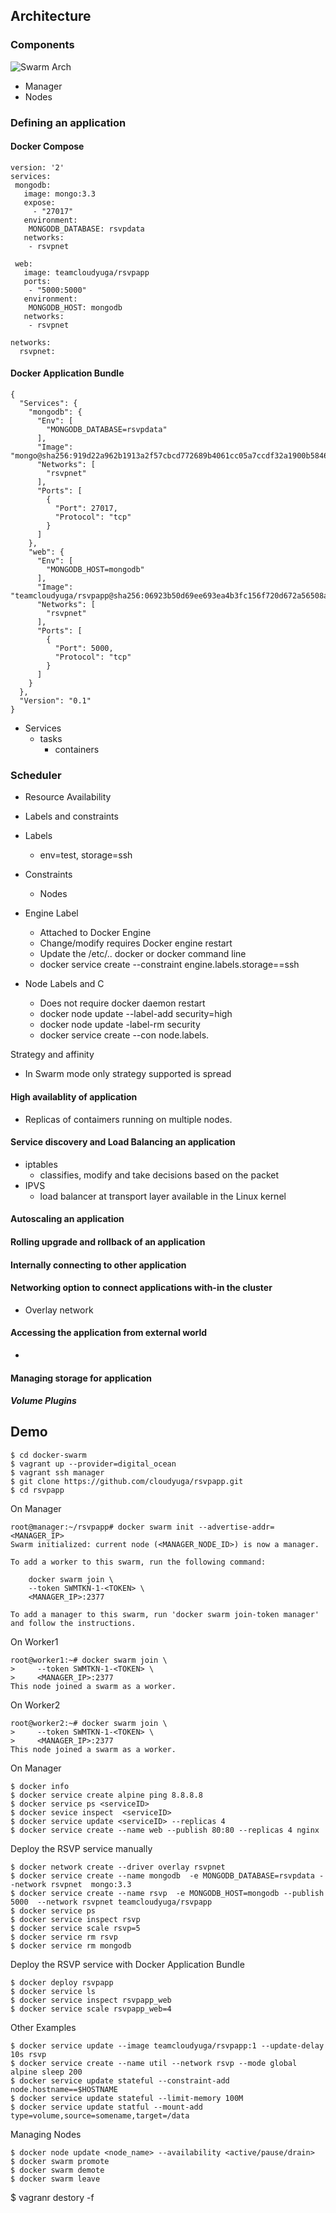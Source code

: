 ## Architecture 

### Components

![Swarm Arch](images/swarm_arch.png)

- Manager
- Nodes

### Defining an application 

#### Docker Compose
```
version: '2'
services:
 mongodb:
   image: mongo:3.3
   expose:
     - "27017"
   environment:
    MONGODB_DATABASE: rsvpdata
   networks:
    - rsvpnet

 web:
   image: teamcloudyuga/rsvpapp
   ports:
    - "5000:5000"
   environment:
    MONGODB_HOST: mongodb
   networks:
    - rsvpnet

networks:
  rsvpnet:
```

#### Docker Application Bundle
```
{
  "Services": {
    "mongodb": {
      "Env": [
        "MONGODB_DATABASE=rsvpdata"
      ],
      "Image": "mongo@sha256:919d22a962b1913a2f57cbcd772689b4061cc05a7ccdf32a1900b58462c351d4",
      "Networks": [
        "rsvpnet"
      ],
      "Ports": [
        {
          "Port": 27017,
          "Protocol": "tcp"
        }
      ]
    },
    "web": {
      "Env": [
        "MONGODB_HOST=mongodb"
      ],
      "Image": "teamcloudyuga/rsvpapp@sha256:06923b50d69ee693ea4b3fc156f720d672a56508a3d66b0fe6f558715624e019",
      "Networks": [
        "rsvpnet"
      ],
      "Ports": [
        {
          "Port": 5000,
          "Protocol": "tcp"
        }
      ]
    }
  },
  "Version": "0.1"
}
```

- Services
  - tasks
    - containers

### Scheduler
- Resource Availability
- Labels and constraints 
 - Labels
   - env=test, storage=ssh
 - Constraints 
   - Nodes
- Engine Label 
  - Attached to Docker Engine
  - Change/modify requires Docker engine restart
  - Update the /etc/.. docker or docker command line   
  -  docker service create --constraint engine.labels.storage==ssh

- Node Labels and C
  - Does not require docker daemon restart
  - docker node update --label-add security=high
  - docker node update -label-rm security
  - docker service create --con  node.labels. 

Strategy and affinity
  - In Swarm mode only strategy supported is spread

#### High availablity of application 
- Replicas of contaimers running on multiple nodes. 

#### Service discovery and Load Balancing an application
- iptables 
  - classifies, modify and take decisions based on the packet
- IPVS
  - load balancer at transport layer available in the Linux kernel

#### Autoscaling an application 

#### Rolling upgrade and rollback of an application 

#### Internally connecting to other application 

#### Networking option to connect applications with-in the cluster  
- Overlay network

#### Accessing the application from external world 
- 

#### Managing storage for application

##### Volume Plugins

## Demo 

```
$ cd docker-swarm
$ vagrant up --provider=digital_ocean
$ vagrant ssh manager
$ git clone https://github.com/cloudyuga/rsvpapp.git
$ cd rsvpapp
```

On Manager 
```
root@manager:~/rsvpapp# docker swarm init --advertise-addr=<MANAGER_IP>
Swarm initialized: current node (<MANAGER_NODE_ID>) is now a manager.

To add a worker to this swarm, run the following command:

    docker swarm join \
    --token SWMTKN-1-<TOKEN> \
    <MANAGER_IP>:2377

To add a manager to this swarm, run 'docker swarm join-token manager' and follow the instructions.
```

On Worker1
```
root@worker1:~# docker swarm join \
>     --token SWMTKN-1-<TOKEN> \
>     <MANAGER_IP>:2377
This node joined a swarm as a worker.
```

On Worker2
```
root@worker2:~# docker swarm join \
>     --token SWMTKN-1-<TOKEN> \
>     <MANAGER_IP>:2377
This node joined a swarm as a worker.
```


On Manager
```
$ docker info
$ docker service create alpine ping 8.8.8.8
$ docker service ps <serviceID>
$ docker sevice inspect  <serviceID>
$ docker service update <serviceID> --replicas 4
$ docker service create --name web --publish 80:80 --replicas 4 nginx
```

Deploy the RSVP service manually
```
$ docker network create --driver overlay rsvpnet
$ docker service create --name mongodb  -e MONGODB_DATABASE=rsvpdata --network rsvpnet  mongo:3.3
$ docker service create --name rsvp  -e MONGODB_HOST=mongodb --publish 5000  --network rsvpnet teamcloudyuga/rsvpapp
$ docker service ps
$ docker service inspect rsvp
$ docker service scale rsvp=5
$ docker service rm rsvp
$ docker service rm mongodb
```

Deploy the RSVP service with Docker Application Bundle
```
$ docker deploy rsvpapp
$ docker service ls
$ docker service inspect rsvpapp_web
$ docker service scale rsvpapp_web=4
```


Other Examples 
```
$ docker service update --image teamcloudyuga/rsvpapp:1 --update-delay 10s rsvp
$ docker service create --name util --network rsvp --mode global alpine sleep 200
$ docker service update stateful --constraint-add node.hostname==$HOSTNAME
$ docker service update stateful --limit-memory 100M
$ docker service update statful --mount-add type=volume,source=somename,target=/data
```

Managing Nodes 
```
$ docker node update <node_name> --availability <active/pause/drain>
$ docker swarm promote
$ docker swarm demote
$ docker swarm leave
```

$ vagranr destory -f

